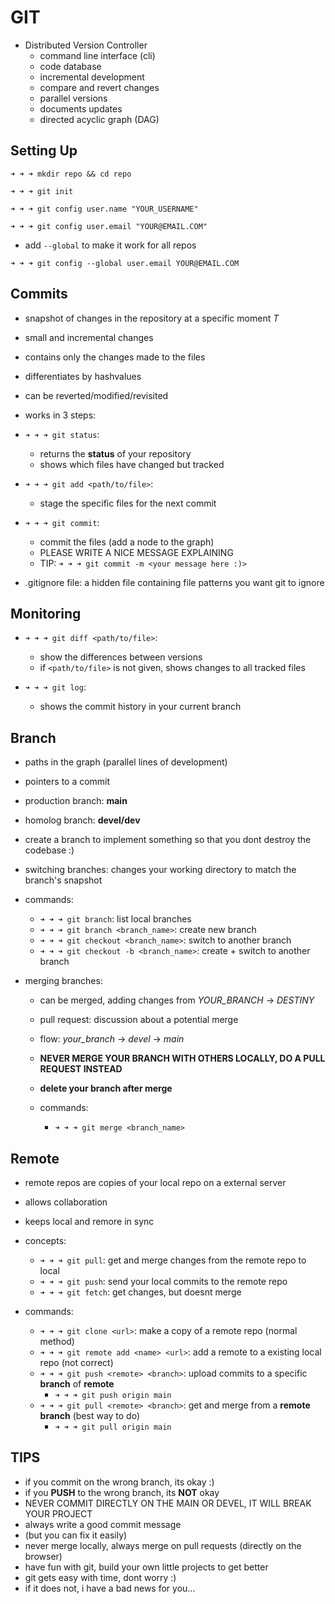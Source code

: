 # GIT
- Distributed Version Controller 
    - command line interface (cli)
    - code database
    - incremental development
    - compare and revert changes
    - parallel versions
    - documents updates
    - directed acyclic graph (DAG)



## Setting Up

`➜ ➜ ➜ mkdir repo && cd repo`

`➜ ➜ ➜ git init`

`➜ ➜ ➜ git config user.name "YOUR_USERNAME"`

`➜ ➜ ➜ git config user.email "YOUR@EMAIL.COM"`

- add `--global` to make it work for all repos

`➜ ➜ ➜ git config --global user.email YOUR@EMAIL.COM`



## Commits
- snapshot of changes in the repository at a specific moment *T*
- small and incremental changes
- contains only the changes made to the files
- differentiates by hashvalues
- can be reverted/modified/revisited
- works in 3 steps:

- `➜ ➜ ➜ git status`:
    - returns the **status** of your repository
    - shows which files have changed but tracked

- `➜ ➜ ➜ git add <path/to/file>`:
    - stage the specific files for the next commit

- `➜ ➜ ➜ git commit`:
    - commit the files (add a node to the graph)
    - PLEASE WRITE A NICE MESSAGE EXPLAINING
    - TIP: `➜ ➜ ➜ git commit -m <your message here :)>`

- .gitignore file: a hidden file containing file patterns you want git to ignore



## Monitoring
- `➜ ➜ ➜ git diff <path/to/file>`:
    - show the differences between versions
    - if `<path/to/file>` is not given, shows changes to all tracked files

- `➜ ➜ ➜ git log`:
    - shows the commit history in your current branch


## Branch
- paths in the graph (parallel lines of development)
- pointers to a commit
- production branch: **main**
- homolog branch: **devel/dev** 
- create a branch to implement something so that you dont destroy the codebase :)
- switching branches: changes your working directory to match the branch's snapshot

- commands:
    - `➜ ➜ ➜ git branch`: list local branches
    - `➜ ➜ ➜ git branch <branch_name>`: create new branch
    - `➜ ➜ ➜ git checkout <branch_name>`: switch to another branch
    - `➜ ➜ ➜ git checkout -b <branch_name>`: create + switch to another branch

- merging branches:
    - can be merged, adding changes from *YOUR_BRANCH* -> *DESTINY*
    - pull request: discussion about a potential merge
    - flow: *your_branch* -> *devel* -> *main*
    - **NEVER MERGE YOUR BRANCH WITH OTHERS LOCALLY, DO A PULL REQUEST  INSTEAD**
    - **delete your branch after merge**

    - commands:
        - `➜ ➜ ➜ git merge <branch_name>`


## Remote
- remote repos are copies of your local repo on a external server
- allows collaboration
- keeps local and remore in sync

- concepts:
    - `➜ ➜ ➜ git pull`: get and merge changes from the remote repo to local
    - `➜ ➜ ➜ git push`: send your local commits to the remote repo
    - `➜ ➜ ➜ git fetch`: get changes, but doesnt merge

- commands:
    - `➜ ➜ ➜ git clone <url>`: make a copy of a remote repo (normal method)
    - `➜ ➜ ➜ git remote add <name> <url>`: add a remote to a existing local repo (not correct)
    - `➜ ➜ ➜ git push <remote> <branch>`: upload commits to a specific **branch** of **remote**
        - `➜ ➜ ➜ git push origin main`
    - `➜ ➜ ➜ git pull <remote> <branch>`: get and merge from a **remote branch** (best way to do)
        - `➜ ➜ ➜ git pull origin main`



## TIPS
- if you commit on the wrong branch, its okay :)
- if you **PUSH** to the wrong branch, its **NOT** okay
- NEVER COMMIT DIRECTLY ON THE MAIN OR DEVEL, IT WILL BREAK YOUR PROJECT
- always write a good commit message
- (but you can fix it easily)
- never merge locally, always merge on pull requests (directly on the browser)
- have fun with git, build your own little projects to get better
- git gets easy with time, dont worry :)
- if it does not, i have a bad news for you...

    


